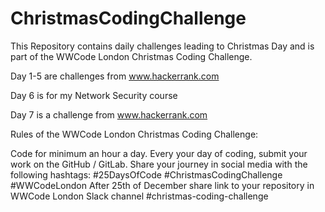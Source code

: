 # ChristmasCodingChallenge
This Repository contains daily challenges leading to Christmas Day and is part of the  WWCode London Christmas Coding Challenge.


Day 1-5 are challenges from www.hackerrank.com

Day 6 is for my Network Security course

Day 7 is a challenge from www.hackerrank.com

Rules of the WWCode London Christmas Coding Challenge:

Code for minimum an hour a day.
Every your day of coding, submit your work on the GitHub / GitLab. 
Share your journey in social media with the following hashtags: #25DaysOfCode #ChristmasCodingChallenge #WWCodeLondon
After 25th of December share link to your repository in WWCode London Slack channel #christmas-coding-challenge

